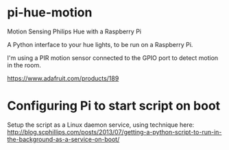 # pi-hue-motion
Motion Sensing Philips Hue with a Raspberry Pi

A Python interface to your hue lights, to be run on a Raspberry Pi.

I'm using a PIR motion sensor connected to the GPIO port to detect motion in the room.

https://www.adafruit.com/products/189

# Configuring Pi to start script on boot
Setup the script as a Linux daemon service, using technique here:
http://blog.scphillips.com/posts/2013/07/getting-a-python-script-to-run-in-the-background-as-a-service-on-boot/

